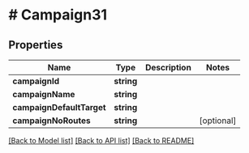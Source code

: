 # # Campaign31

## Properties

Name | Type | Description | Notes
------------ | ------------- | ------------- | -------------
**campaignId** | **string** |  |
**campaignName** | **string** |  |
**campaignDefaultTarget** | **string** |  |
**campaignNoRoutes** | **string** |  | [optional]

[[Back to Model list]](../../README.md#models) [[Back to API list]](../../README.md#endpoints) [[Back to README]](../../README.md)
